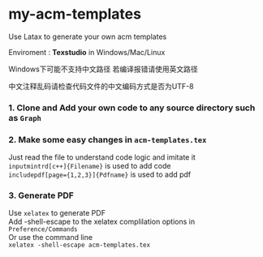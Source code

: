 # my-acm-templates
Use Latax to generate your own acm templates  

Enviroment : **Texstudio** in Windows/Mac/Linux

Windows下可能不支持中文路径 若编译报错请使用英文路径  

中文注释乱码请检查代码文件的中文编码方式是否为UTF-8


   
### 1. Clone and Add your own code to any source directory such as `Graph`  
### 2. Make some easy changes in `acm-templates.tex`  
   Just read the file to understand code logic and imitate it  
   `inputmintrd[c++]{Filename}`  is used to add code  
   `includepdf[page={1,2,3}]{Pdfname}` is used to add pdf
### 3. Generate PDF 
   Use `xelatex` to generate PDF   
   Add -shell-escape to the xelatex complilation options in `Preference/Commands`   
   Or use the command line   
   `xelatex -shell-escape acm-templates.tex`   
        

